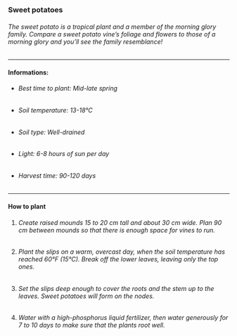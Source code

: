 ### Sweet potatoes

###### The sweet potato is a tropical plant and a member of the morning glory family. Compare a sweet potato vine’s foliage and flowers to those of a morning glory and you’ll see the family resemblance!

---

#### Informations:

- ###### Best time to plant: Mid-late spring
- ###### Soil temperature: 13-18°C
- ###### Soil type: Well-drained
- ###### Light: 6-8 hours of sun per day
- ###### Harvest time: 90-120 days

---

#### How to plant

1. ###### Create raised mounds 15 to 20 cm tall and about 30 cm wide. Plan 90 cm between mounds so that there is enough space for vines to run.
2. ###### Plant the slips on a warm, overcast day, when the soil temperature has reached 60°F (15°C). Break off the lower leaves, leaving only the top ones.
3. ###### Set the slips deep enough to cover the roots and the stem up to the leaves. Sweet potatoes will form on the nodes.
4. ###### Water with a high-phosphorus liquid fertilizer, then water generously for 7 to 10 days to make sure that the plants root well.